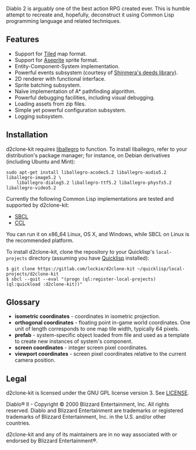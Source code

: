 Diablo 2 is arguably one of the best action RPG created ever. This is humble attempt to recreate and, hopefully, deconstruct it using Common Lisp programming language and related techniques.

## Features

* Support for [Tiled](https://www.mapeditor.org) map format.
* Support for [Aseprite](https://aseprite.org) sprite format.
* Entity-Component-System implementation.
* Powerful events subsystem (courtesy of [Shinmera's deeds library](https://github.com/Shinmera/deeds)).
* 2D renderer with functional interface.
* Sprite batching subsystem.
* Naïve implementation of A* pathfinding algorithm.
* Powerful debugging facilities, including visual debugging.
* Loading assets from zip files.
* Simple yet powerful configuration subsystem.
* Logging subsystem.

## Installation
d2clone-kit requires [liballegro](https://liballeg.org) to function. To install liballegro, refer to your distribution's package manager; for instance, on Debian derivatives (including Ubuntu and Mint):

```
sudo apt-get install liballegro-acodec5.2 liballegro-audio5.2 liballegro-image5.2 \
    liballegro-dialog5.2 liballegro-ttf5.2 liballegro-physfs5.2 liballegro-video5.2
```

Currently the following Common Lisp implementations are tested and supported by d2clone-kit:

* [SBCL](http://sbcl.org)
* [CCL](https://ccl.clozure.com)

You can run it on x86_64 Linux, OS X, and Windows, while SBCL on Linux is the recommended platform.

To install d2clone-kit, clone the repository to your Quicklisp's `local-projects` directory (assuming you have [Quicklisp](http://quicklisp.org) installed):

```
$ git clone https://gitlab.com/lockie/d2clone-kit ~/quicklisp/local-projects/d2clone-kit
$ sbcl --quit --eval "(progn (ql:register-local-projects) (ql:quickload :d2clone-kit))"
```

## Glossary
* **isometric coordinates** - coordinates in isometric projection.
* **orthogonal coordinates** - floating point in-game world coordinates. One unit of length corresponds to one map tile width, typically 64 pixels.
* **prefab** - system-specific object loaded from file and used as a template to create new instances of system's component.
* **screen coordinates** - integer screen pixel coordinates.
* **viewport coordinates** - screen pixel coordinates relative to the current camera position.


## Legal
d2clone-kit is licensed under the GNU GPL license version 3. See [LICENSE](https://gitlab.com/lockie/d2clone-kit/-/blob/master/LICENSE).

Diablo® II - Copyright © 2000 Blizzard Entertainment, Inc. All rights reserved. Diablo and Blizzard Entertainment are trademarks or registered trademarks of Blizzard Entertainment, Inc. in the U.S. and/or other countries.

d2clone-kit and any of its maintainers are in no way associated with or endorsed by Blizzard Entertainment®.
